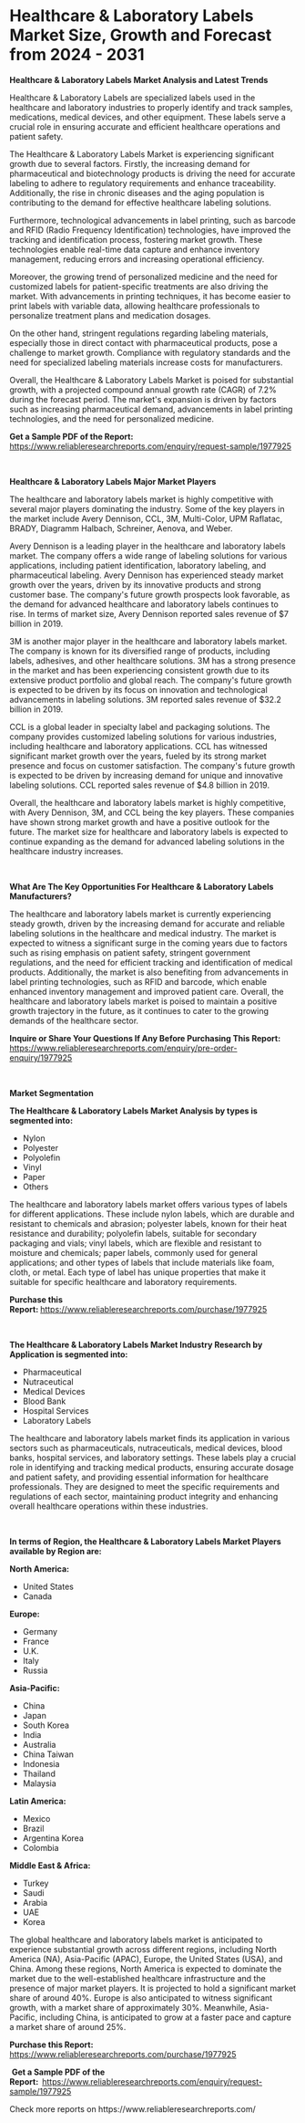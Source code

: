 <p><h1>Healthcare & Laboratory Labels Market Size, Growth and Forecast from 2024 - 2031</h1></p><p><strong>Healthcare & Laboratory Labels Market Analysis and Latest Trends</strong></p>
<p><p>Healthcare & Laboratory Labels are specialized labels used in the healthcare and laboratory industries to properly identify and track samples, medications, medical devices, and other equipment. These labels serve a crucial role in ensuring accurate and efficient healthcare operations and patient safety.</p><p>The Healthcare & Laboratory Labels Market is experiencing significant growth due to several factors. Firstly, the increasing demand for pharmaceutical and biotechnology products is driving the need for accurate labeling to adhere to regulatory requirements and enhance traceability. Additionally, the rise in chronic diseases and the aging population is contributing to the demand for effective healthcare labeling solutions.</p><p>Furthermore, technological advancements in label printing, such as barcode and RFID (Radio Frequency Identification) technologies, have improved the tracking and identification process, fostering market growth. These technologies enable real-time data capture and enhance inventory management, reducing errors and increasing operational efficiency.</p><p>Moreover, the growing trend of personalized medicine and the need for customized labels for patient-specific treatments are also driving the market. With advancements in printing techniques, it has become easier to print labels with variable data, allowing healthcare professionals to personalize treatment plans and medication dosages.</p><p>On the other hand, stringent regulations regarding labeling materials, especially those in direct contact with pharmaceutical products, pose a challenge to market growth. Compliance with regulatory standards and the need for specialized labeling materials increase costs for manufacturers.</p><p>Overall, the Healthcare & Laboratory Labels Market is poised for substantial growth, with a projected compound annual growth rate (CAGR) of 7.2% during the forecast period. The market's expansion is driven by factors such as increasing pharmaceutical demand, advancements in label printing technologies, and the need for personalized medicine.</p></p>
<p><strong>Get a Sample PDF of the Report:&nbsp;</strong> <a href="https://www.reliableresearchreports.com/enquiry/request-sample/1977925">https://www.reliableresearchreports.com/enquiry/request-sample/1977925</a></p>
<p>&nbsp;</p>
<p><strong>Healthcare & Laboratory Labels Major Market Players</strong></p>
<p><p>The healthcare and laboratory labels market is highly competitive with several major players dominating the industry. Some of the key players in the market include Avery Dennison, CCL, 3M, Multi-Color, UPM Raflatac, BRADY, Diagramm Halbach, Schreiner, Aenova, and Weber.</p><p>Avery Dennison is a leading player in the healthcare and laboratory labels market. The company offers a wide range of labeling solutions for various applications, including patient identification, laboratory labeling, and pharmaceutical labeling. Avery Dennison has experienced steady market growth over the years, driven by its innovative products and strong customer base. The company's future growth prospects look favorable, as the demand for advanced healthcare and laboratory labels continues to rise. In terms of market size, Avery Dennison reported sales revenue of $7 billion in 2019.</p><p>3M is another major player in the healthcare and laboratory labels market. The company is known for its diversified range of products, including labels, adhesives, and other healthcare solutions. 3M has a strong presence in the market and has been experiencing consistent growth due to its extensive product portfolio and global reach. The company's future growth is expected to be driven by its focus on innovation and technological advancements in labeling solutions. 3M reported sales revenue of $32.2 billion in 2019.</p><p>CCL is a global leader in specialty label and packaging solutions. The company provides customized labeling solutions for various industries, including healthcare and laboratory applications. CCL has witnessed significant market growth over the years, fueled by its strong market presence and focus on customer satisfaction. The company's future growth is expected to be driven by increasing demand for unique and innovative labeling solutions. CCL reported sales revenue of $4.8 billion in 2019.</p><p>Overall, the healthcare and laboratory labels market is highly competitive, with Avery Dennison, 3M, and CCL being the key players. These companies have shown strong market growth and have a positive outlook for the future. The market size for healthcare and laboratory labels is expected to continue expanding as the demand for advanced labeling solutions in the healthcare industry increases.</p></p>
<p>&nbsp;</p>
<p><strong>What Are The Key Opportunities For Healthcare & Laboratory Labels Manufacturers?</strong></p>
<p><p>The healthcare and laboratory labels market is currently experiencing steady growth, driven by the increasing demand for accurate and reliable labeling solutions in the healthcare and medical industry. The market is expected to witness a significant surge in the coming years due to factors such as rising emphasis on patient safety, stringent government regulations, and the need for efficient tracking and identification of medical products. Additionally, the market is also benefiting from advancements in label printing technologies, such as RFID and barcode, which enable enhanced inventory management and improved patient care. Overall, the healthcare and laboratory labels market is poised to maintain a positive growth trajectory in the future, as it continues to cater to the growing demands of the healthcare sector.</p></p>
<p><strong>Inquire or Share Your Questions If Any Before Purchasing This Report:</strong> <a href="https://www.reliableresearchreports.com/enquiry/pre-order-enquiry/1977925">https://www.reliableresearchreports.com/enquiry/pre-order-enquiry/1977925</a></p>
<p>&nbsp;</p>
<p><strong>Market Segmentation</strong></p>
<p><strong>The Healthcare & Laboratory Labels Market Analysis by types is segmented into:</strong></p>
<p><ul><li>Nylon</li><li>Polyester</li><li>Polyolefin</li><li>Vinyl</li><li>Paper</li><li>Others</li></ul></p>
<p><p>The healthcare and laboratory labels market offers various types of labels for different applications. These include nylon labels, which are durable and resistant to chemicals and abrasion; polyester labels, known for their heat resistance and durability; polyolefin labels, suitable for secondary packaging and vials; vinyl labels, which are flexible and resistant to moisture and chemicals; paper labels, commonly used for general applications; and other types of labels that include materials like foam, cloth, or metal. Each type of label has unique properties that make it suitable for specific healthcare and laboratory requirements.</p></p>
<p><strong>Purchase this Report:&nbsp;</strong><a href="https://www.reliableresearchreports.com/purchase/1977925">https://www.reliableresearchreports.com/purchase/1977925</a></p>
<p>&nbsp;</p>
<p><strong>The Healthcare & Laboratory Labels Market Industry Research by Application is segmented into:</strong></p>
<p><ul><li>Pharmaceutical</li><li>Nutraceutical</li><li>Medical Devices</li><li>Blood Bank</li><li>Hospital Services</li><li>Laboratory Labels</li></ul></p>
<p><p>The healthcare and laboratory labels market finds its application in various sectors such as pharmaceuticals, nutraceuticals, medical devices, blood banks, hospital services, and laboratory settings. These labels play a crucial role in identifying and tracking medical products, ensuring accurate dosage and patient safety, and providing essential information for healthcare professionals. They are designed to meet the specific requirements and regulations of each sector, maintaining product integrity and enhancing overall healthcare operations within these industries.</p></p>
<p>&nbsp;</p>
<p><strong>In terms of Region, the Healthcare & Laboratory Labels Market Players available by Region are:</strong></p>
<p>
    <p> <strong> North America: </strong>
        <ul>
            <li>United States</li>
            <li>Canada</li>
        </ul>
        </p> 
    <p> <strong> Europe: </strong>
        <ul>
            <li>Germany</li>
            <li>France</li>
            <li>U.K.</li>
            <li>Italy</li>
            <li>Russia</li>
        </ul>
        </p> 
    <p> <strong> Asia-Pacific: </strong>
        <ul>
            <li>China</li>
            <li>Japan</li>
            <li>South Korea</li>
            <li>India</li>
            <li>Australia</li>
            <li>China Taiwan</li>
            <li>Indonesia</li>
            <li>Thailand</li>
            <li>Malaysia</li>
        </ul>
        </p> 
    <p> <strong> Latin America: </strong>
        <ul>
            <li>Mexico</li>
            <li>Brazil</li>
            <li>Argentina Korea</li>
            <li>Colombia</li>
        </ul>
        </p> 
    <p> <strong> Middle East & Africa: </strong>
        <ul>
            <li>Turkey</li>
            <li>Saudi</li>
            <li>Arabia</li>
            <li>UAE</li>
            <li>Korea</li>
        </ul>
    </p>
    </p>
<p><p>The global healthcare and laboratory labels market is anticipated to experience substantial growth across different regions, including North America (NA), Asia-Pacific (APAC), Europe, the United States (USA), and China. Among these regions, North America is expected to dominate the market due to the well-established healthcare infrastructure and the presence of major market players. It is projected to hold a significant market share of around 40%. Europe is also anticipated to witness significant growth, with a market share of approximately 30%. Meanwhile, Asia-Pacific, including China, is anticipated to grow at a faster pace and capture a market share of around 25%.</p></p>
<p><strong>Purchase this Report: </strong><a href="https://www.reliableresearchreports.com/purchase/1977925">https://www.reliableresearchreports.com/purchase/1977925</a></p>
<p>&nbsp;<strong>Get a Sample PDF of the Report:&nbsp;&nbsp;</strong><a href="https://www.reliableresearchreports.com/enquiry/request-sample/1977925">https://www.reliableresearchreports.com/enquiry/request-sample/1977925</a></p>
<p><strong></strong></p>
<p>Check more reports on https://www.reliableresearchreports.com/</p>